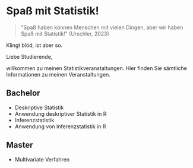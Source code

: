
# Spaß mit Statistik!

> "Spaß haben können Menschen mit vielen Dingen, aber wir haben Spaß mit Statistik!" (Urschler, 2023)

Klingt blöd, ist aber so.

Liebe Studierende,

willkommen zu meinen Statistikveranstaltungen. Hier finden Sie sämtliche Informationen zu meinen Veranstaltungen.

## Bachelor

-   Deskriptive Statistik
-   Anwendung deskriptiver Statistik in R
-   Inferenzstatistik
-   Anwendung von Inferenzstatistik in R

## Master

-   Multivariate Verfahren
